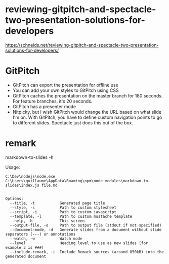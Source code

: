 

# reviewing-gitpitch-and-spectacle-two-presentation-solutions-for-developers

https://schneids.net/reviewing-gitpitch-and-spectacle-two-presentation-solutions-for-developers/

# GitPitch

- GitPitch can export the presentation for offline use
- You can add your own styles to GitPitch using CSS
- GitPitch caches the presentation on the master branch for 180 seconds. For feature branches, it's 20 seconds. 
- GitPitch has a presenter mode
- Nitpicky, but I wish GitPitch would change the URL based on what slide I'm on. With GitPitch, you have to define custom navigation points to go to different slides. Spectacle just does this out of the box.

# remark

markdown-to-slides -h

Usage:

```
C:\Dev\nodejs\node.exe C:\Users\guillaume\AppData\Roaming\npm\node_modules\markdown-to-slides\index.js file.md


Options:
  --title, -t           Generated page title
  --style, -s           Path to custom stylesheet
  --script, -j          Path to custom javascript
  --template, -l        Path to custom mustache template
  --help, -h            This screen
  --output-file, -o     Path to output file (stdout if not specified)
  --document-mode, -d   Generate slides from a document without slide separators (---) or annotations
  --watch, -w           Watch mode
  --level               Heading level to use as new slides (for example 3 is ###)
  --include-remark, -i  Include Remark sources (around 850kB) into the generated document
```